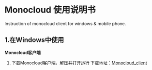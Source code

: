 # Monocloud 使用说明书
Instruction of monocloud client for windows &amp; mobile phone.

## 1.在Windows中使用
**Monocloud客户端**
1. 下载Monocloud客户端，解压并打开运行
  下载地址：[Monocloud_client](https://storage.monocloud.co/client/Windows/MonoCloud_V1.0.6.zip)
